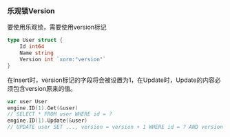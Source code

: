 ### 乐观锁Version

要使用乐观锁，需要使用version标记
```Go
type User struct {
    Id int64
    Name string
    Version int `xorm:"version"`
}
```

在Insert时，version标记的字段将会被设置为1，在Update时，Update的内容必须包含version原来的值。

```Go
var user User
engine.ID(1).Get(&user)
// SELECT * FROM user WHERE id = ?
engine.ID(1).Update(&user)
// UPDATE user SET ..., version = version + 1 WHERE id = ? AND version = ?
```
